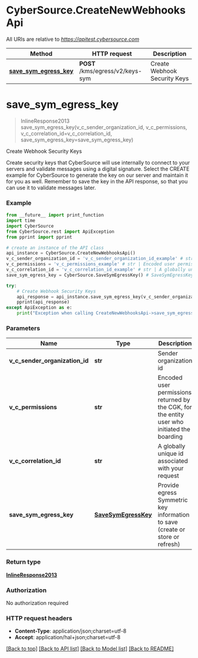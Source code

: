 # CyberSource.CreateNewWebhooksApi

All URIs are relative to *https://apitest.cybersource.com*

Method | HTTP request | Description
------------- | ------------- | -------------
[**save_sym_egress_key**](CreateNewWebhooksApi.md#save_sym_egress_key) | **POST** /kms/egress/v2/keys-sym | Create Webhook Security Keys


# **save_sym_egress_key**
> InlineResponse2013 save_sym_egress_key(v_c_sender_organization_id, v_c_permissions, v_c_correlation_id=v_c_correlation_id, save_sym_egress_key=save_sym_egress_key)

Create Webhook Security Keys

Create security keys that CyberSource will use internally to connect to your servers and validate messages using a digital signature.  Select the CREATE example for CyberSource to generate the key on our server and maintain it for you as well. Remember to save the key in the API response, so that you can use it to validate messages later. 

### Example 
```python
from __future__ import print_function
import time
import CyberSource
from CyberSource.rest import ApiException
from pprint import pprint

# create an instance of the API class
api_instance = CyberSource.CreateNewWebhooksApi()
v_c_sender_organization_id = 'v_c_sender_organization_id_example' # str | Sender organization id
v_c_permissions = 'v_c_permissions_example' # str | Encoded user permissions returned by the CGK, for the entity user who initiated the boarding
v_c_correlation_id = 'v_c_correlation_id_example' # str | A globally unique id associated with your request (optional)
save_sym_egress_key = CyberSource.SaveSymEgressKey() # SaveSymEgressKey | Provide egress Symmetric key information to save (create or store or refresh) (optional)

try: 
    # Create Webhook Security Keys
    api_response = api_instance.save_sym_egress_key(v_c_sender_organization_id, v_c_permissions, v_c_correlation_id=v_c_correlation_id, save_sym_egress_key=save_sym_egress_key)
    pprint(api_response)
except ApiException as e:
    print("Exception when calling CreateNewWebhooksApi->save_sym_egress_key: %s\n" % e)
```

### Parameters

Name | Type | Description  | Notes
------------- | ------------- | ------------- | -------------
 **v_c_sender_organization_id** | **str**| Sender organization id | 
 **v_c_permissions** | **str**| Encoded user permissions returned by the CGK, for the entity user who initiated the boarding | 
 **v_c_correlation_id** | **str**| A globally unique id associated with your request | [optional] 
 **save_sym_egress_key** | [**SaveSymEgressKey**](SaveSymEgressKey.md)| Provide egress Symmetric key information to save (create or store or refresh) | [optional] 

### Return type

[**InlineResponse2013**](InlineResponse2013.md)

### Authorization

No authorization required

### HTTP request headers

 - **Content-Type**: application/json;charset=utf-8
 - **Accept**: application/hal+json;charset=utf-8

[[Back to top]](#) [[Back to API list]](../README.md#documentation-for-api-endpoints) [[Back to Model list]](../README.md#documentation-for-models) [[Back to README]](../README.md)

